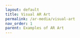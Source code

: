 ```yaml
---
layout: default
title: Visual AR Art
permalink: /ar-media/visual-art
nav_order: 1
parent: Examples of AR Art
---
```


